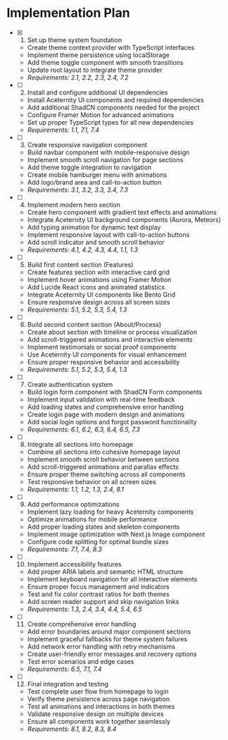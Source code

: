 # Implementation Plan

- [x] 1. Set up theme system foundation



  - Create theme context provider with TypeScript interfaces
  - Implement theme persistence using localStorage
  - Add theme toggle component with smooth transitions
  - Update root layout to integrate theme provider
  - _Requirements: 2.1, 2.2, 2.3, 2.4, 7.2_

- [ ] 2. Install and configure additional UI dependencies
  - Install Aceternity UI components and required dependencies
  - Add additional ShadCN components needed for the project
  - Configure Framer Motion for advanced animations
  - Set up proper TypeScript types for all new dependencies
  - _Requirements: 1.1, 7.1, 7.4_

- [ ] 3. Create responsive navigation component
  - Build navbar component with mobile-responsive design
  - Implement smooth scroll navigation for page sections
  - Add theme toggle integration to navigation
  - Create mobile hamburger menu with animations
  - Add logo/brand area and call-to-action button
  - _Requirements: 3.1, 3.2, 3.3, 3.4, 7.3_

- [ ] 4. Implement modern hero section
  - Create hero component with gradient text effects and animations
  - Integrate Aceternity UI background components (Aurora, Meteors)
  - Add typing animation for dynamic text display
  - Implement responsive layout with call-to-action buttons
  - Add scroll indicator and smooth scroll behavior
  - _Requirements: 4.1, 4.2, 4.3, 4.4, 1.1, 1.3_

- [ ] 5. Build first content section (Features)
  - Create features section with interactive card grid
  - Implement hover animations using Framer Motion
  - Add Lucide React icons and animated statistics
  - Integrate Aceternity UI components like Bento Grid
  - Ensure responsive design across all screen sizes
  - _Requirements: 5.1, 5.2, 5.3, 5.4, 1.3_

- [ ] 6. Build second content section (About/Process)
  - Create about section with timeline or process visualization
  - Add scroll-triggered animations and interactive elements
  - Implement testimonials or social proof components
  - Use Aceternity UI components for visual enhancement
  - Ensure proper responsive behavior and accessibility
  - _Requirements: 5.1, 5.2, 5.3, 5.4, 1.3_

- [ ] 7. Create authentication system
  - Build login form component with ShadCN Form components
  - Implement input validation with real-time feedback
  - Add loading states and comprehensive error handling
  - Create login page with modern design and animations
  - Add social login options and forgot password functionality
  - _Requirements: 6.1, 6.2, 6.3, 6.4, 6.5, 7.3_

- [ ] 8. Integrate all sections into homepage
  - Combine all sections into cohesive homepage layout
  - Implement smooth scroll behavior between sections
  - Add scroll-triggered animations and parallax effects
  - Ensure proper theme switching across all components
  - Test responsive behavior on all screen sizes
  - _Requirements: 1.1, 1.2, 1.3, 2.4, 8.1_

- [ ] 9. Add performance optimizations
  - Implement lazy loading for heavy Aceternity components
  - Optimize animations for mobile performance
  - Add proper loading states and skeleton components
  - Implement image optimization with Next.js Image component
  - Configure code splitting for optimal bundle sizes
  - _Requirements: 7.1, 7.4, 8.3_

- [ ] 10. Implement accessibility features
  - Add proper ARIA labels and semantic HTML structure
  - Implement keyboard navigation for all interactive elements
  - Ensure proper focus management and indicators
  - Test and fix color contrast ratios for both themes
  - Add screen reader support and skip navigation links
  - _Requirements: 1.3, 2.4, 3.4, 4.4, 5.4, 6.5_

- [ ] 11. Create comprehensive error handling
  - Add error boundaries around major component sections
  - Implement graceful fallbacks for theme system failures
  - Add network error handling with retry mechanisms
  - Create user-friendly error messages and recovery options
  - Test error scenarios and edge cases
  - _Requirements: 6.5, 7.1, 7.4_

- [ ] 12. Final integration and testing
  - Test complete user flow from homepage to login
  - Verify theme persistence across page navigation
  - Test all animations and interactions in both themes
  - Validate responsive design on multiple devices
  - Ensure all components work together seamlessly
  - _Requirements: 8.1, 8.2, 8.3, 8.4_